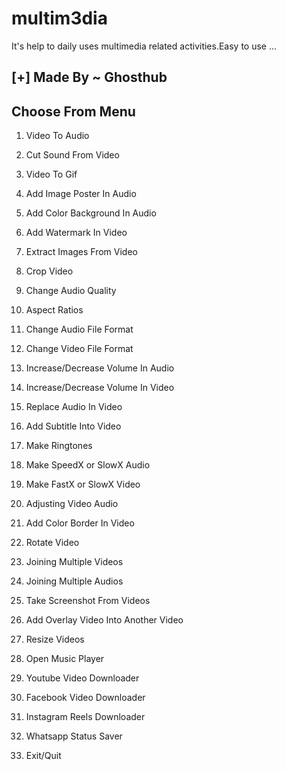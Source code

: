 # multim3dia
It's help to daily uses multimedia related activities.Easy to use ...

## [+]  Made By ~ Ghosthub

 

## Choose From Menu

1) Video To Audio

2) Cut Sound From Video

3) Video To Gif

4) Add Image Poster In Audio

5) Add Color Background In Audio

6) Add Watermark In Video

7) Extract Images From Video

8) Crop Video

9) Change Audio Quality

10) Aspect Ratios

11) Change Audio File Format

12) Change Video File Format

13) Increase/Decrease Volume In Audio

14) Increase/Decrease Volume In Video

15) Replace Audio In Video

16) Add Subtitle Into Video

17) Make Ringtones

18) Make SpeedX or SlowX Audio

19) Make FastX or SlowX Video

20) Adjusting Video Audio

21) Add Color Border In Video

22) Rotate Video

23) Joining Multiple Videos

24) Joining Multiple Audios

25) Take Screenshot From Videos

26) Add Overlay Video Into Another Video

27) Resize Videos

28) Open Music Player

29) Youtube Video Downloader

30) Facebook Video Downloader

31) Instagram Reels Downloader

32) Whatsapp Status Saver

0) Exit/Quit



